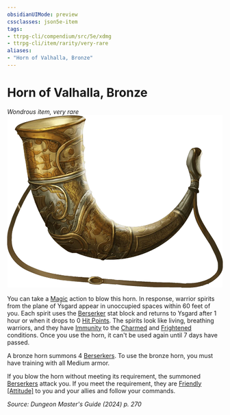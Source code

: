 ```yaml
---
obsidianUIMode: preview
cssclasses: json5e-item
tags:
- ttrpg-cli/compendium/src/5e/xdmg
- ttrpg-cli/item/rarity/very-rare
aliases: 
- "Horn of Valhalla, Bronze"
---
```

# Horn of Valhalla, Bronze
*Wondrous item, very rare*  
![](3-Compendium/items/img/horn-of-valhalla.webp#right)


You can take a [Magic](3-Compendium/rules/actions.md#Magic) action to blow this horn. In response, warrior spirits from the plane of Ysgard appear in unoccupied spaces within 60 feet of you. Each spirit uses the [Berserker](3-Compendium/bestiary/humanoid/berserker-xmm.md) stat block and returns to Ysgard after 1 hour or when it drops to 0 [Hit Points](3-Compendium/rules/variant-rules/hit-points-xphb.md). The spirits look like living, breathing warriors, and they have [Immunity](3-Compendium/rules/variant-rules/immunity-xphb.md) to the [Charmed](3-Compendium/rules/conditions.md#Charmed) and [Frightened](3-Compendium/rules/conditions.md#Frightened) conditions. Once you use the horn, it can't be used again until 7 days have passed.

A bronze horn summons 4 [Berserkers](3-Compendium/bestiary/humanoid/berserker-xmm.md). To use the bronze horn, you must have training with all Medium armor.

If you blow the horn without meeting its requirement, the summoned [Berserkers](3-Compendium/bestiary/humanoid/berserker-xmm.md) attack you. If you meet the requirement, they are [Friendly [Attitude]](3-Compendium/rules/variant-rules/friendly-attitude-xphb.md) to you and your allies and follow your commands.

*Source: Dungeon Master's Guide (2024) p. 270*